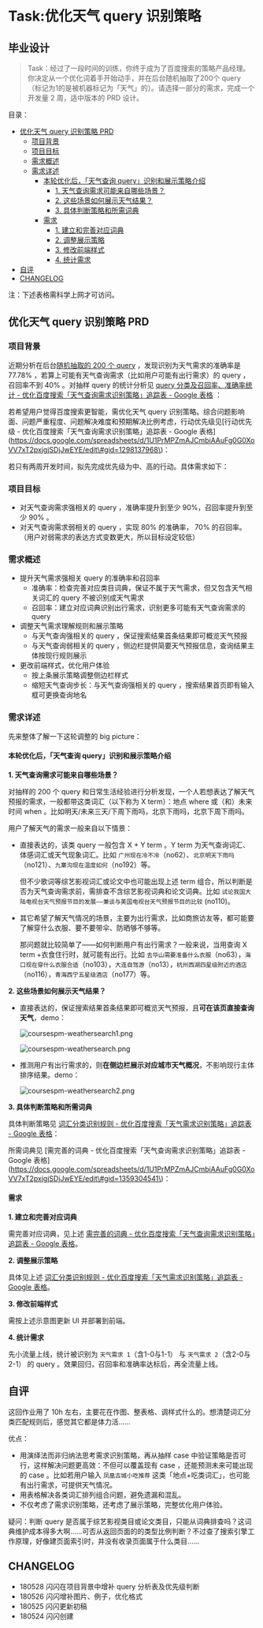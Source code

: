 # Task:优化天气 query 识别策略

## 毕业设计

> Task：经过了一段时间的训练，你终于成为了百度搜索的策略产品经理。你决定从一个优化词着手开始动手，并在后台随机抽取了200个 query （标记为1的是被机器标记为「天气」的）。请选择一部分的需求，完成一个开发量 2 周，适中版本的 PRD 设计。

目录：

* [优化天气 query 识别策略 PRD](chap6task.md#优化天气-query-识别策略-prd)
  * [项目背景](chap6task.md#项目背景)
  * [项目目标](chap6task.md#项目目标)
  * [需求概述](chap6task.md#需求概述)
  * [需求详述](chap6task.md#需求详述)
    * [本轮优化后，「天气查询 query」识别和展示策略介绍](chap6task.md#本轮优化后天气查询-query识别和展示策略介绍)
      * [1. 天气查询需求可能来自哪些场景？](chap6task.md#1-天气查询需求可能来自哪些场景)
      * [2. 这些场景如何展示天气结果？](chap6task.md#2-这些场景如何展示天气结果)
      * [3. 具体判断策略和所需词典](chap6task.md#3-具体判断策略和所需词典)
    * [需求](chap6task.md#需求)
      * [1. 建立和完善对应词典](chap6task.md#1-建立和完善对应词典)
      * [2. 调整展示策略](chap6task.md#2-调整展示策略)
      * [3. 修改前端样式](chap6task.md#3-修改前端样式)
      * [4. 统计需求](chap6task.md#4-统计需求)
* [自评](chap6task.md#自评)
* [CHANGELOG](chap6task.md#changelog)

注：下述表格需科学上网才可访问。

## 优化天气 query 识别策略 PRD

### 项目背景

近期分析在后台[随机抽取的 200 个 query](https://docs.google.com/spreadsheets/d/1U1PrMPZmAJCmbiAAuFg0G0XoVV7xT2pxjgjSDjJwEYE/edit#gid=110956497) ，发现识别为天气需求的准确率是 77.78% ，若算上可能有天气查询需求（比如用户可能有出行需求）的 query ，召回率不到 40% 。对抽样 query 的统计分析见 [query 分类及召回率、准确率统计 - 优化百度搜索「天气查询需求识别策略」追踪表 - Google 表格](https://docs.google.com/spreadsheets/d/1U1PrMPZmAJCmbiAAuFg0G0XoVV7xT2pxjgjSDjJwEYE/edit#gid=1787312842) ：

若希望用户觉得百度搜索更智能，需优化天气 query 识别策略。综合问题影响面、问题严重程度、问题解决难度和预期解决比例考虑，行动优先级见\[行动优先级 - 优化百度搜索「天气查询需求识别策略」追踪表 - Google 表格\]\(https://docs.google.com/spreadsheets/d/1U1PrMPZmAJCmbiAAuFg0G0XoVV7xT2pxjgjSDjJwEYE/edit\#gid=1298137968\)：

若只有两周开发时间，拟先完成优先级为中、高的行动。具体需求如下：

### 项目目标

* 对天气查询需求强相关的 query ，准确率提升到至少 90%，召回率提升到至少 90% 。
* 对天气查询需求弱相关的 query ，实现 80% 的准确率， 70% 的召回率。（用户对弱需求的表达方式变数更大，所以目标设定较低）

### 需求概述

* 提升天气需求强相关 query 的准确率和召回率
  * 准确率：检查完善对应类目词典，保证不属于天气需求，但又包含天气相关词汇的 query 不被识别成天气需求
  * 召回率：建立对应词典识别出行需求，识别更多可能有天气查询需求的 query 
* 调整天气需求理解规则和展示策略
  * 与天气查询强相关的 query ，保证搜索结果首条结果即可概览天气预报
  * 与天气查询弱相关的 query ，侧边栏提供简要天气预报信息，查询结果主体按现行规则展示
* 更改前端样式，优化用户体验
  * 按上条展示策略调整侧边栏样式
  * 缩短天气查询步长：与天气查询强相关的 query ，搜索结果首页即有输入框可更换查询地名

### 需求详述

先来整体了解一下这轮调整的 big picture：

#### 本轮优化后，「天气查询 query」识别和展示策略介绍

**1. 天气查询需求可能来自哪些场景？**

对抽样的 200 个 query 和日常生活经验进行分析发现，一个人若想表达了解天气预报的需求，一般都带这类词汇（以下称为 X term）：地点 where 或（和）未来时间 when 。比如明天/未来三天/下周下雨吗，北京下雨吗，北京下周下雨吗。

用户了解天气的需求一般来自以下情景：

* 直接表达的，该类 query 一般包含 X + Y term 。Y term 为天气查询词汇、体感词汇或天气现象词汇。比如 `广州现在冷不冷`（no62）、`北京明天下雨吗`（no121）、`九寨沟现在温度如何`（no192）等。

  但不少歌词等综艺影视词汇或论文中也可能出现上述 term 组合，所以判断是否为天气查询需求前，需排查不含综艺影视词典和论文词典。比如 `试论我国大陆电视台天气预报节目的发展——兼谈与美国电视台天气预报节目的比较` \(no110\)。

* 其它希望了解天气情况的场景，主要为出行需求，比如商旅访友等，都可能要了解穿什么衣服、要不要带伞、防晒够不够等。

  那问题就比较简单了——如何判断用户有出行需求？一般来说，当用查询 X term +衣食住行时，就可能有出行。比如 `去华山需要准备什么衣服`（no63），`海口现在穿什么衣服合适`（no103），`大连自驾游`（no13），`杭州西湖四星级附近的酒店`（no116），`青海西宁五星级酒店`（no177）等。

**2. 这些场景如何展示天气结果？**

* 直接表达的，保证搜索结果首条结果即可概览天气预报，且**可在该页直接查询天气**，demo：

  ![coursespm-weathersearch1.png](http://ishanshan.zoomquiet.top/share/coursespm-weathersearch1.png?imageView2/2/w/1000/format/jpg|imageMogr2/size-limit/200k!)

  ![coursespm-weathersearch.png](http://ishanshan.zoomquiet.top/share/coursespm-weathersearch.png?imageView2/2/w/1000/format/jpg|imageMogr2/size-limit/200k!)

* 推测用户有出行需求的，则**在侧边栏展示对应城市天气概况**，不影响现行主体排序结果。demo：

  ![coursespm-weathersearch2.png](http://ishanshan.zoomquiet.top/share/coursespm-weathersearch2.png?imageView2/2/w/1000/format/jpg|imageMogr2/size-limit/200k!)

**3. 具体判断策略和所需词典**

具体判断策略见 [词汇分类识别规则 - 优化百度搜索「天气需求识别策略」追踪表 - Google 表格](https://docs.google.com/spreadsheets/d/1U1PrMPZmAJCmbiAAuFg0G0XoVV7xT2pxjgjSDjJwEYE/edit#gid=513869170)：

所需词典见 \[需完善的词典 - 优化百度搜索「天气查询需求识别策略」追踪表 - Google 表格\]\(https://docs.google.com/spreadsheets/d/1U1PrMPZmAJCmbiAAuFg0G0XoVV7xT2pxjgjSDjJwEYE/edit\#gid=1359304541\)：

#### 需求

**1. 建立和完善对应词典**

需完善对应词典，见上述 [需完善的词典 - 优化百度搜索「天气查询需求识别策略」追踪表 - Google 表格](https://docs.google.com/spreadsheets/d/1U1PrMPZmAJCmbiAAuFg0G0XoVV7xT2pxjgjSDjJwEYE/edit#gid=1359304541)。

**2. 调整展示策略**

具体见上述 [词汇分类识别规则 - 优化百度搜索「天气需求识别策略」追踪表 - Google 表格](https://docs.google.com/spreadsheets/d/1U1PrMPZmAJCmbiAAuFg0G0XoVV7xT2pxjgjSDjJwEYE/edit#gid=513869170)。

**3. 修改前端样式**

需按上述示意图更新 UI 并部署到前端。

**4. 统计需求**

先小流量上线，统计被识别为 `天气需求 1`（含1-0与1-1） 与 `天气需求 2`（含2-0与2-1） 的 query 。效果回归，召回率和准确率达标后，再全流量上线。

## 自评

这回作业用了 10h 左右，主要花在作图、整表格、调样式什么的。想清楚词汇分类匹配规则后，感觉其它都是体力活……

优点：

* 用演绎法而非归纳法思考需求识别策略，再从抽样 case 中验证策略是否可行，这样解决问题更高效：不但可以覆盖现有 case ，还能预测未来可能出现的 case 。比如若用户输入 `凤凰古城小吃推荐` 这类「地点+吃类词汇」，也可能有出行需求，可提供天气情况。
* 用表格解决各类词汇排列组合问题，避免遗漏和混乱。
* 不仅考虑了需求识别策略，还考虑了展示策略，完整优化用户体验。

疑问：判断 query 是否属于综艺影视类目或论文类目，只能从词典排查吗？这词典维护成本得多大啊……可否从返回页面的的类型比例判断？不过查了搜索引擎工作原理，好像建页面索引时，并没有收录页面属于什么类目……

## CHANGELOG

* 180528 闪闪在项目背景中增补 query  分析表及优先级判断
* 180526 闪闪增补图片、例子，优化格式
* 180525 闪闪更新初稿
* 180524 闪闪创建 

